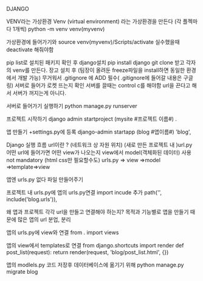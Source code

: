 DJANGO 

VENV라는 가상환경
Venv (virtual environment) 라는 가상환경을 만든다 (각 플젝마다 1개씩)
	python -m venv venv(myvenv)

가상환경에 들어가기와 
	source venv(myvenv)/Scripts/activate
	실수했을때 deactivate 해줘야함

pip list로 설치된 패키지 확인 후 django설치
	pip install django
git clone 받고 각자의 venv를 만든다. 장고 설치 후 (팀장이 올려둔 freeze파일을 install하면  동일한 환경에서 개발 가능)
무거워서 .gitignore 에 ADD 필수( .gitignore에 들어갈 내용은 구글링)
서버로 들어가 로켓 뜨는지 확인 서버를 끌때는 control c를 해야함 url을 끈다고 해서 서버가 꺼지는게 아니다.

서버로 들어가기 실행하기
	python manage.py runserver

프로젝트 시작하기
	django admin startproject (mysite #프로젝트 이름#) .

앱 만들기 +settings.py에 등록
	django-admin startapp (blog #앱이름#)
	'blog',

Django 실행 흐름
url이란 ? (네트워크 상 자원 위치)
	(새로 만든 프로젝트 내 )url.py 어떤 url에 들어가면 어떤 view가 나오는지 
	view에서 model(객체화된 데이터) 사용 not mandatory (html css만 필요할수도)
	urls.py => view =>model =>template=>view

앱엔 urls.py 없다
	파일 만들어주기

프로젝트 내 urls.py에 앱의 urls.py연결
	import incude 추가
	path('', include('blog.urls')),

왜 앱과 프로젝트 각각 url을  만들고 연결해야 하는지?
	목적과 기능별로 앱을 만들기 때문에 많은 앱의 url 분업, 분리

앱의 urls.py에 view와 연결 
    from . import views

앱의 view에서 templates로 연결
	from django.shortcuts import render
	def post_list(request):
    		return render(request, 'blog/post_list.html', {})
	
앱의 modlels.py 코드 저장후 데이터베이스에 옮기기 위해
	python manage.py migrate blog